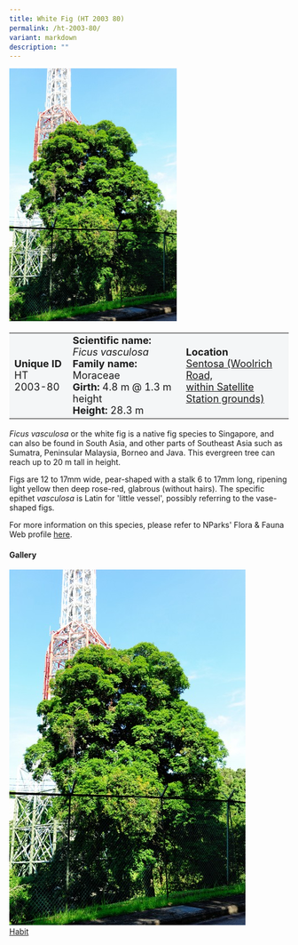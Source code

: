 ```yaml
---
title: White Fig (HT 2003 80)
permalink: /ht-2003-80/
variant: markdown
description: ""
---
```

<div class="isomer-image-wrapper">
<img style="width: 60%" src="/images/Heritage_trees_photos/ficvas_ht2003-80_habit.jpg">
</div>
<table style="minWidth: 100px; font-size: 18px; background: #F4F6F7">
<tbody><tr>
<td rowspan="1" colspan="1">
<strong>Unique ID</strong>
<br>HT 2003-80
</td>
<td rowspan="1" colspan="1">
<strong>Scientific name:</strong>  <em>Ficus vasculosa</em>
<br><strong>Family name:</strong> Moraceae 
<br><strong>Girth:</strong> 4.8 m @ 1.3 m height
<br><strong>Height: </strong>28.3 m
</td>
<td rowspan="1" colspan="1">
<strong>Location</strong><a href="https://www.onemap.gov.sg/?lat=1.2485340000016367&amp;lng=103.83617999999953">
<br>Sentosa (Woolrich Road,
	<br>within Satellite Station grounds)</a>
</td>
</tr>
</tbody></table>
<p><em>Ficus vasculosa</em> or the white fig is a native fig species to Singapore, and can also be found in South Asia, and other parts of Southeast Asia such as Sumatra, Peninsular Malaysia, Borneo and Java. This evergreen tree can reach up to 20 m tall in height.</p>
	
<p> Figs are 12 to 17mm wide, pear-shaped with a stalk 6 to 17mm long, ripening light yellow then deep rose-red, glabrous (without hairs). The specific epithet <em>vasculosa</em> is Latin for 'little vessel', possibly referring to the vase-shaped figs.</p>
	
<p>For more information on this species, please refer to NParks' Flora &amp; Fauna Web profile <a href="https://www.nparks.gov.sg/florafaunaweb/flora/4/1/4195">here</a>.</p>

<h4><b>Gallery</b></h4>
<div class="isomer-card-grid">
<a href="/images/Heritage_trees_photos/ficvas_ht2003-80_habit.jpg" class="isomer-card">
<div class="isomer-card-image">
<div class="isomer-image-wrapper"><img src="/images/Heritage_trees_photos/ficvas_ht2003-80_habit.jpg"></div></div>
<div class="isomer-card-body"><div class="isomer-card-title">Habit</div></div></a><p></p></div>